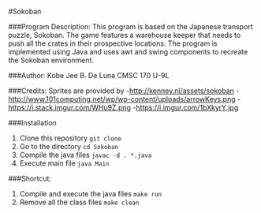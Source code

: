 #Sokoban

###Program Description:
This program is based on the Japanese transport puzzle, Sokoban. The game features a warehouse keeper that needs to push all the crates
in their prospective locations. The program is implemented using Java and uses awt and swing components to recreate the Sokoban
environment.

###Author:
Kobe Jee B. De Luna
CMSC 170 U-9L

###Credits:
Sprites are provided by -http://kenney.nl/assets/sokoban -http://www.101computing.net/wp/wp-content/uploads/arrowKeys.png -https://i.stack.imgur.com/WHu9Z.png -https://i.imgur.com/1bXkyrY.jpg

###Installation

1. Clone this repository `git clone`
2. Go to the directory `cd Sokoban`
3. Compile the java files `javac -d . *.java`
4. Execute main file `java Main`

###Shortcut:

1. Compile and execute the java files `make run`
2. Remove all the class files `make clean`
